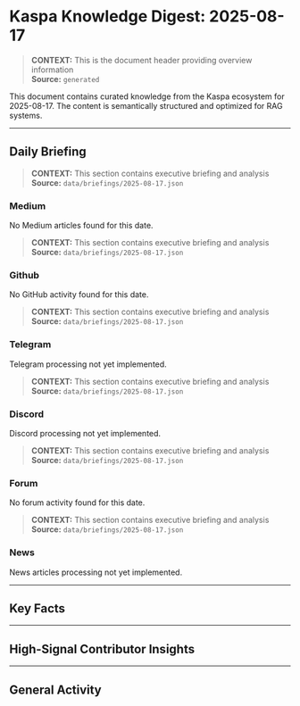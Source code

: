 # Kaspa Knowledge Digest: 2025-08-17

> **CONTEXT:** This is the document header providing overview information  
> **Source:** `generated`

This document contains curated knowledge from the Kaspa ecosystem
for 2025-08-17. The content is semantically structured and optimized
for RAG systems.

---

## Daily Briefing

> **CONTEXT:** This section contains executive briefing and analysis  
> **Source:** `data/briefings/2025-08-17.json`

### Medium

No Medium articles found for this date.

> **CONTEXT:** This section contains executive briefing and analysis  
> **Source:** `data/briefings/2025-08-17.json`

### Github

No GitHub activity found for this date.

> **CONTEXT:** This section contains executive briefing and analysis  
> **Source:** `data/briefings/2025-08-17.json`

### Telegram

Telegram processing not yet implemented.

> **CONTEXT:** This section contains executive briefing and analysis  
> **Source:** `data/briefings/2025-08-17.json`

### Discord

Discord processing not yet implemented.

> **CONTEXT:** This section contains executive briefing and analysis  
> **Source:** `data/briefings/2025-08-17.json`

### Forum

No forum activity found for this date.

> **CONTEXT:** This section contains executive briefing and analysis  
> **Source:** `data/briefings/2025-08-17.json`

### News

News articles processing not yet implemented.

---

## Key Facts



---

## High-Signal Contributor Insights



---

## General Activity


